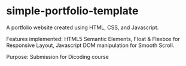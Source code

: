 # simple-portfolio-template
A portfolio website created using HTML, CSS, and Javascript.

Features implemented: HTML5 Semantic Elements, Float & Flexbox for Responsive Layout, Javascript DOM manipulation for Smooth Scroll. 

Purpose: Submission for Dicoding course
